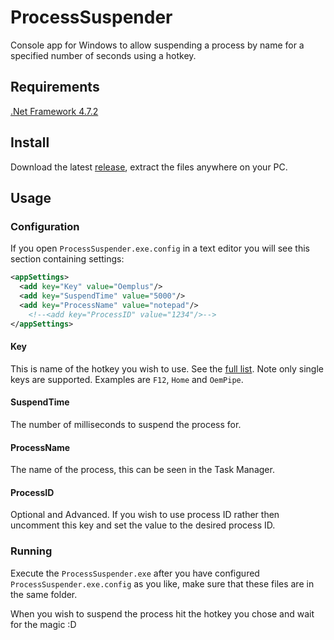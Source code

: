 # ProcessSuspender

Console app for Windows to allow suspending a process by name for a specified number of seconds using a hotkey.

## Requirements

[.Net Framework 4.7.2](https://dotnet.microsoft.com/download/thank-you/net472)

## Install

Download the latest [release](https://github.com/SeanSobey/ProcessSuspender/releases), extract the files anywhere on your PC.

## Usage

### Configuration

If you open `ProcessSuspender.exe.config` in a text editor you will see this section containing settings:

```xml
<appSettings>
  <add key="Key" value="Oemplus"/>
  <add key="SuspendTime" value="5000"/>
  <add key="ProcessName" value="notepad"/>
    <!--<add key="ProcessID" value="1234"/>-->
</appSettings>
```

#### Key

This is name of the hotkey you wish to use. See the [full list](https://docs.microsoft.com/en-us/dotnet/api/system.windows.forms.keys?view=netframework-4.7.2). Note only single keys are supported. Examples are `F12`, `Home` and `OemPipe`.

#### SuspendTime

The number of milliseconds to suspend the process for.

#### ProcessName

The name of the process, this can be seen in the Task Manager.

#### ProcessID

Optional and Advanced. If you wish to use process ID rather then uncomment this key and set the value to the desired process ID.

### Running

Execute the `ProcessSuspender.exe` after you have configured `ProcessSuspender.exe.config` as you like, make sure that these files are in the same folder.

When you wish to suspend the process hit the hotkey you chose and wait for the magic :D
